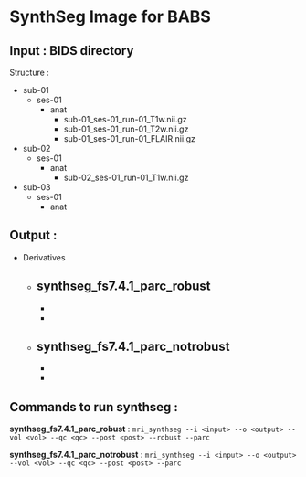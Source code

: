 
# SynthSeg Image for BABS

## Input : BIDS directory

  Structure : 
  - sub-01
    - ses-01
      - anat
        - sub-01_ses-01_run-01_T1w.nii.gz
        - sub-01_ses-01_run-01_T2w.nii.gz
        - sub-01_ses-01_run-01_FLAIR.nii.gz
   - sub-02
     - ses-01
       - anat
         - sub-02_ses-01_run-01_T1w.nii.gz
   - sub-03
     - ses-01
       - anat


## Output : 

- Derivatives
  - synthseg_fs7.4.1_parc_robust
    -
    -
    -
  - synthseg_fs7.4.1_parc_notrobust
    -
    -
    -

## Commands to run synthseg :  

**synthseg_fs7.4.1_parc_robust** : `mri_synthseg --i <input> --o <output> --vol <vol> --qc <qc> --post <post> --robust --parc`  

**synthseg_fs7.4.1_parc_notrobust** : `mri_synthseg --i <input> --o <output> --vol <vol> --qc <qc> --post <post> --parc`
